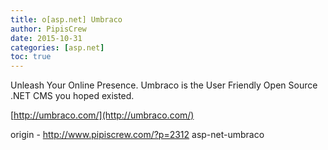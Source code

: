 ```yaml
---
title: o[asp.net] Umbraco
author: PipisCrew
date: 2015-10-31
categories: [asp.net]
toc: true
---
```


Unleash Your Online Presence. Umbraco is the User Friendly Open Source .NET CMS you hoped existed.

[http://umbraco.com/](http://umbraco.com/)

origin - http://www.pipiscrew.com/?p=2312 asp-net-umbraco